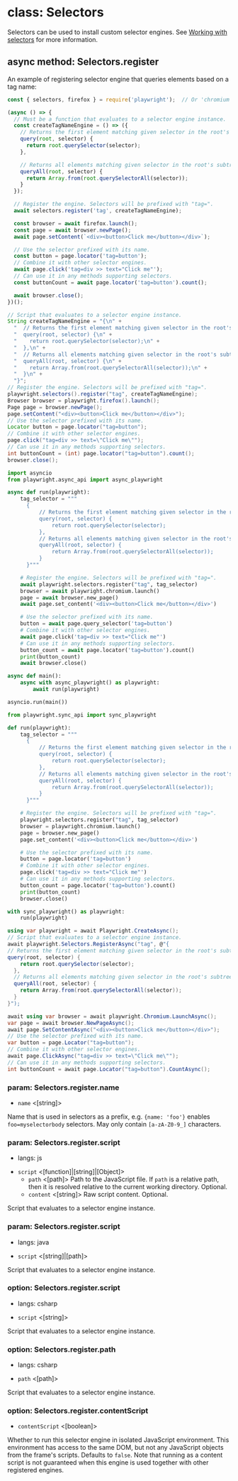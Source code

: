 # class: Selectors

Selectors can be used to install custom selector engines. See [Working with selectors](../selectors.md) for more
information.

## async method: Selectors.register

An example of registering selector engine that queries elements based on a tag name:

```js
const { selectors, firefox } = require('playwright');  // Or 'chromium' or 'webkit'.

(async () => {
  // Must be a function that evaluates to a selector engine instance.
  const createTagNameEngine = () => ({
    // Returns the first element matching given selector in the root's subtree.
    query(root, selector) {
      return root.querySelector(selector);
    },

    // Returns all elements matching given selector in the root's subtree.
    queryAll(root, selector) {
      return Array.from(root.querySelectorAll(selector));
    }
  });

  // Register the engine. Selectors will be prefixed with "tag=".
  await selectors.register('tag', createTagNameEngine);

  const browser = await firefox.launch();
  const page = await browser.newPage();
  await page.setContent(`<div><button>Click me</button></div>`);

  // Use the selector prefixed with its name.
  const button = page.locator('tag=button');
  // Combine it with other selector engines.
  await page.click('tag=div >> text="Click me"');
  // Can use it in any methods supporting selectors.
  const buttonCount = await page.locator('tag=button').count();

  await browser.close();
})();
```

```java
// Script that evaluates to a selector engine instance.
String createTagNameEngine = "{\n" +
  "  // Returns the first element matching given selector in the root's subtree.\n" +
  "  query(root, selector) {\n" +
  "    return root.querySelector(selector);\n" +
  "  },\n" +
  "  // Returns all elements matching given selector in the root's subtree.\n" +
  "  queryAll(root, selector) {\n" +
  "    return Array.from(root.querySelectorAll(selector));\n" +
  "  }\n" +
  "}";
// Register the engine. Selectors will be prefixed with "tag=".
playwright.selectors().register("tag", createTagNameEngine);
Browser browser = playwright.firefox().launch();
Page page = browser.newPage();
page.setContent("<div><button>Click me</button></div>");
// Use the selector prefixed with its name.
Locator button = page.locator("tag=button");
// Combine it with other selector engines.
page.click("tag=div >> text=\"Click me\"");
// Can use it in any methods supporting selectors.
int buttonCount = (int) page.locator("tag=button").count();
browser.close();
```

```python async
import asyncio
from playwright.async_api import async_playwright

async def run(playwright):
    tag_selector = """
      {
          // Returns the first element matching given selector in the root's subtree.
          query(root, selector) {
              return root.querySelector(selector);
          },
          // Returns all elements matching given selector in the root's subtree.
          queryAll(root, selector) {
              return Array.from(root.querySelectorAll(selector));
          }
      }"""

    # Register the engine. Selectors will be prefixed with "tag=".
    await playwright.selectors.register("tag", tag_selector)
    browser = await playwright.chromium.launch()
    page = await browser.new_page()
    await page.set_content('<div><button>Click me</button></div>')

    # Use the selector prefixed with its name.
    button = await page.query_selector('tag=button')
    # Combine it with other selector engines.
    await page.click('tag=div >> text="Click me"')
    # Can use it in any methods supporting selectors.
    button_count = await page.locator('tag=button').count()
    print(button_count)
    await browser.close()

async def main():
    async with async_playwright() as playwright:
        await run(playwright)

asyncio.run(main())
```

```python sync
from playwright.sync_api import sync_playwright

def run(playwright):
    tag_selector = """
      {
          // Returns the first element matching given selector in the root's subtree.
          query(root, selector) {
              return root.querySelector(selector);
          },
          // Returns all elements matching given selector in the root's subtree.
          queryAll(root, selector) {
              return Array.from(root.querySelectorAll(selector));
          }
      }"""

    # Register the engine. Selectors will be prefixed with "tag=".
    playwright.selectors.register("tag", tag_selector)
    browser = playwright.chromium.launch()
    page = browser.new_page()
    page.set_content('<div><button>Click me</button></div>')

    # Use the selector prefixed with its name.
    button = page.locator('tag=button')
    # Combine it with other selector engines.
    page.click('tag=div >> text="Click me"')
    # Can use it in any methods supporting selectors.
    button_count = page.locator('tag=button').count()
    print(button_count)
    browser.close()

with sync_playwright() as playwright:
    run(playwright)
```

```csharp
using var playwright = await Playwright.CreateAsync();
// Script that evaluates to a selector engine instance.
await playwright.Selectors.RegisterAsync("tag", @"{
// Returns the first element matching given selector in the root's subtree.
query(root, selector) {
    return root.querySelector(selector);
  },
  // Returns all elements matching given selector in the root's subtree.
  queryAll(root, selector) {
    return Array.from(root.querySelectorAll(selector));
  }
}");

await using var browser = await playwright.Chromium.LaunchAsync();
var page = await browser.NewPageAsync();
await page.SetContentAsync("<div><button>Click me</button></div>");
// Use the selector prefixed with its name.
var button = page.Locator("tag=button");
// Combine it with other selector engines.
await page.ClickAsync("tag=div >> text=\"Click me\"");
// Can use it in any methods supporting selectors.
int buttonCount = await page.Locator("tag=button").CountAsync();
```

### param: Selectors.register.name
- `name` <[string]>

Name that is used in selectors as a prefix, e.g. `{name: 'foo'}` enables `foo=myselectorbody` selectors. May only
contain `[a-zA-Z0-9_]` characters.

### param: Selectors.register.script
* langs: js
- `script` <[function]|[string]|[Object]>
  - `path` <[path]> Path to the JavaScript file. If `path` is a relative path, then it is resolved relative to the
    current working directory. Optional.
  - `content` <[string]> Raw script content. Optional.

Script that evaluates to a selector engine instance.

### param: Selectors.register.script
* langs: java
- `script` <[string]|[path]>

Script that evaluates to a selector engine instance.

### option: Selectors.register.script
* langs: csharp
- `script` <[string]>

Script that evaluates to a selector engine instance.

### option: Selectors.register.path
* langs: csharp
- `path` <[path]>

Script that evaluates to a selector engine instance.

### option: Selectors.register.contentScript
- `contentScript` <[boolean]>

Whether to run this selector engine in isolated JavaScript environment. This environment has access to the same DOM, but
not any JavaScript objects from the frame's scripts. Defaults to `false`. Note that running as a content script is not
guaranteed when this engine is used together with other registered engines.